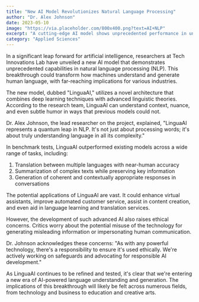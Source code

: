 ```yaml
---
title: "New AI Model Revolutionizes Natural Language Processing"
author: "Dr. Alex Johnson"
date: 2023-05-10
image: "https://via.placeholder.com/800x400.png?text=AI+NLP"
excerpt: "A cutting-edge AI model shows unprecedented performance in understanding and generating human-like text."
category: "Applied Sciences"
---
```


In a significant leap forward for artificial intelligence, researchers at Tech Innovations Lab have unveiled a new AI model that demonstrates unprecedented capabilities in natural language processing (NLP). This breakthrough could transform how machines understand and generate human language, with far-reaching implications for various industries.

The new model, dubbed "LinguaAI," utilizes a novel architecture that combines deep learning techniques with advanced linguistic theories. According to the research team, LinguaAI can understand context, nuance, and even subtle humor in ways that previous models could not.

Dr. Alex Johnson, the lead researcher on the project, explained, "LinguaAI represents a quantum leap in NLP. It's not just about processing words; it's about truly understanding language in all its complexity."

In benchmark tests, LinguaAI outperformed existing models across a wide range of tasks, including:

1. Translation between multiple languages with near-human accuracy
2. Summarization of complex texts while preserving key information
3. Generation of coherent and contextually appropriate responses in conversations

The potential applications of LinguaAI are vast. It could enhance virtual assistants, improve automated customer service, assist in content creation, and even aid in language learning and translation services.

However, the development of such advanced AI also raises ethical concerns. Critics worry about the potential misuse of the technology for generating misleading information or impersonating human communication.

Dr. Johnson acknowledges these concerns: "As with any powerful technology, there's a responsibility to ensure it's used ethically. We're actively working on safeguards and advocating for responsible AI development."

As LinguaAI continues to be refined and tested, it's clear that we're entering a new era of AI-powered language understanding and generation. The implications of this breakthrough will likely be felt across numerous fields, from technology and business to education and creative arts.